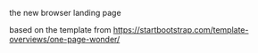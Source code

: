 the new browser landing page

based on the template from https://startbootstrap.com/template-overviews/one-page-wonder/
